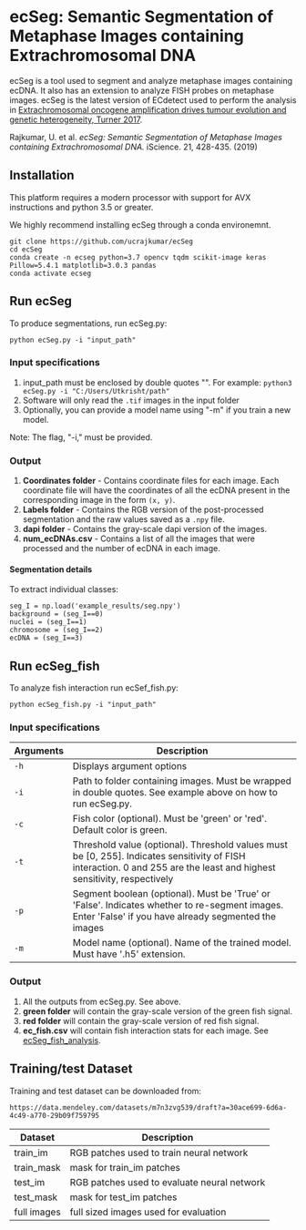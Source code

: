 # ecSeg: Semantic Segmentation of Metaphase Images containing Extrachromosomal DNA

ecSeg is a tool used to segment and analyze metaphase images containing ecDNA. It also has an extension to analyze FISH probes on metaphase images. ecSeg is the latest version of ECdetect used to perform the analysis in [Extrachromosomal oncogene amplification drives tumour evolution and genetic heterogeneity, Turner 2017](https://www.nature.com/articles/nature21356). 

Rajkumar, U. et al. *ecSeg: Semantic Segmentation of Metaphase Images containing Extrachromosomal DNA.* iScience. 21, 428-435. (2019)

## Installation
This platform requires a modern processor with support for AVX instructions and python 3.5 or greater. 

We highly recommend installing ecSeg through a conda environemnt.
```
git clone https://github.com/ucrajkumar/ecSeg
cd ecSeg
conda create -n ecseg python=3.7 opencv tqdm scikit-image keras Pillow=5.4.1 matplotlib=3.0.3 pandas
conda activate ecseg
```

## Run ecSeg
To produce segmentations, run ecSeg.py:
```
python ecSeg.py -i "input_path"
```

### Input specifications
1. input_path must be enclosed by double quotes "". For example: `python3 ecSeg.py -i "C:/Users/Utkrisht/path"`
2. Software will only read the `.tif` images in the input folder
4. Optionally, you can provide a model name using "-m" if you train a new model.

Note: The flag, "-i," must be provided.

### Output 
1. **Coordinates folder** - Contains coordinate files for each image. Each coordinate file will have the coordinates of all the ecDNA present in the corresponding image in the form `(x, y)`.
2.  **Labels folder** - Contains the RGB version of the post-processed segmentation and the raw values saved as a `.npy` file.
3. **dapi folder** - Contains the gray-scale dapi version of the images.
4. **num_ecDNAs.csv** - Contains a list of all the images that were processed and the number of ecDNA in each image. 

#### Segmentation details

To extract individual classes:

```
seg_I = np.load('example_results/seg.npy')
background = (seg_I==0)
nuclei = (seg_I==1)
chromosome = (seg_I==2)
ecDNA = (seg_I==3)
```

## Run ecSeg_fish
To analyze fish interaction run ecSef_fish.py:
```
python ecSeg_fish.py -i "input_path"
```

### Input specifications

Arguments | Description 
---| ---|
`-h` | Displays argument options
`-i` | Path to folder containing images. Must be wrapped in double quotes. See example above on how to run ecSeg.py.
`-c` | Fish color (optional). Must be 'green' or 'red'. Default color is green.
`-t` | Threshold value (optional). Threshold values must be [0, 255]. Indicates sensitivity of FISH interaction. 0 and 255 are the least and highest sensitivity, respectively
`-p` | Segment boolean (optional). Must be 'True' or 'False'. Indicates whether to re-segment images. Enter 'False' if you have already segmented the images
`-m` | Model name (optional). Name of the trained model. Must have '.h5' extension.

### Output
1. All the outputs from ecSeg.py. See above.
2. **green folder** will contain the gray-scale version of the green fish signal.
3. **red folder** will contain the gray-scale version of red fish signal.
4. **ec_fish.csv** will contain fish interaction stats for each image. See [ecSeg_fish_analysis](https://github.com/UCRajkumar/ecSeg/edit/master/ecSeg_fish_analysis.md). 
## Training/test Dataset
Training and test dataset can be downloaded from:
```
https://data.mendeley.com/datasets/m7n3zvg539/draft?a=30ace699-6d6a-4c49-a770-29b09f759795
```

Dataset | Description
---|---|
train_im| RGB patches used to train neural network 
train_mask| mask for train_im patches 
test_im|  RGB patches used to evaluate neural network 
test_mask| mask for test_im patches 
full images | full sized images used for evaluation
